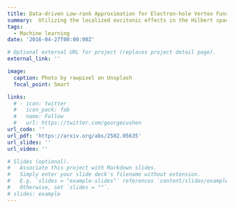 ```yaml
---
title: Data-driven Low-rank Approximation for Electron-hole Vertex Function
summary:  Utilizing the localized excitonic effects in the Hilbert space of crystalline systems, we achieve at least 95% compression of the kernel and an order-of-magnitude speedup of TD-aGW calculations. Our method, rooted in physical interpretability, outperforms existing machine learning approaches by avoiding intensive training processes and eliminating time-accumulated errors, providing a general framework for high-throughput, nonequilibrium simulation of light-driven dynamics in materials.
tags:
  - Machine learning
date: '2016-04-27T00:00:00Z'

# Optional external URL for project (replaces project detail page).
external_link: ''

image:
  caption: Photo by rawpixel on Unsplash
  focal_point: Smart

links:
  # - icon: twitter
  #   icon_pack: fab
  #   name: Follow
  #   url: https://twitter.com/georgecushen
url_code: ''
url_pdf: 'https://arxiv.org/abs/2502.05635'
url_slides: ''
url_video: ''

# Slides (optional).
#   Associate this project with Markdown slides.
#   Simply enter your slide deck's filename without extension.
#   E.g. `slides = "example-slides"` references `content/slides/example-slides.md`.
#   Otherwise, set `slides = ""`.
# slides: example
---
```


